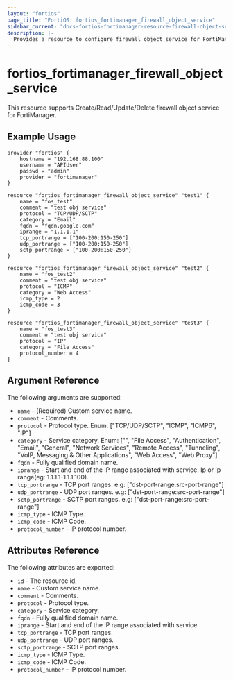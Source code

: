 ```yaml
---
layout: "fortios"
page_title: "FortiOS: fortios_fortimanager_firewall_object_service"
sidebar_current: "docs-fortios-fortimanager-resource-firewall-object-service"
description: |-
  Provides a resource to configure firewall object service for FortiManager.
---
```


# fortios_fortimanager_firewall_object_service
This resource supports Create/Read/Update/Delete firewall object service for FortiManager.

## Example Usage
```hcl
provider "fortios" {
	hostname = "192.168.88.100"
	username = "APIUser"
	passwd = "admin"
	provider = "fortimanager"
}

resource "fortios_fortimanager_firewall_object_service" "test1" {
	name = "fos_test"
	comment = "test obj service"
	protocol = "TCP/UDP/SCTP"
	category = "Email"
	fqdn = "fqdn.google.com"
	iprange = "1.1.1.1"
	tcp_portrange = ["100-200:150-250"]
	udp_portrange = ["100-200:150-250"]
	sctp_portrange = ["100-200:150-250"]
}

resource "fortios_fortimanager_firewall_object_service" "test2" {
	name = "fos_test2"
	comment = "test obj service"
	protocol = "ICMP"
	category = "Web Access"
	icmp_type = 2
	icmp_code = 3
}

resource "fortios_fortimanager_firewall_object_service" "test3" {
	name = "fos_test3"
	comment = "test obj service"
	protocol = "IP"
	category = "File Access"
	protocol_number = 4
}

```

## Argument Reference
The following arguments are supported:

* `name` - (Required) Custom service name.
* `comment` - Comments.
* `protocol` - Protocol type. Enum: ["TCP/UDP/SCTP", "ICMP", "ICMP6", "IP"]
* `category` - Service category. Enum: ["", "File Access", "Authentication", "Email", "General", "Network Services", "Remote Access", "Tunneling", "VoIP, Messaging & Other Applications", "Web Access", "Web Proxy"]
* `fqdn` - Fully qualified domain name.
* `iprange` - Start and end of the IP range associated with service. Ip or Ip range(eg: 1.1.1.1-1.1.1.100).
* `tcp_portrange` - TCP port ranges. e.g: ["dst-port-range:src-port-range"]
* `udp_portrange` - UDP port ranges. e.g: ["dst-port-range:src-port-range"]
* `sctp_portrange` - SCTP port ranges. e.g: ["dst-port-range:src-port-range"]
* `icmp_type` - ICMP Type.
* `icmp_code` - ICMP Code.
* `protocol_number` - IP protocol number.

## Attributes Reference
The following attributes are exported:

* `id` - The resource id.
* `name` - Custom service name.
* `comment` - Comments.
* `protocol` - Protocol type.
* `category` - Service category.
* `fqdn` - Fully qualified domain name.
* `iprange` - Start and end of the IP range associated with service.
* `tcp_portrange` - TCP port ranges.
* `udp_portrange` - UDP port ranges.
* `sctp_portrange` - SCTP port ranges.
* `icmp_type` - ICMP Type.
* `icmp_code` - ICMP Code.
* `protocol_number` - IP protocol number.
